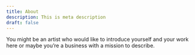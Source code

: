```yaml
---
title: About
description: This is meta description
draft: false
---
```


You might be an artist who would like to introduce yourself and your work here or maybe you&rsquo;re a business with a mission to describe.
